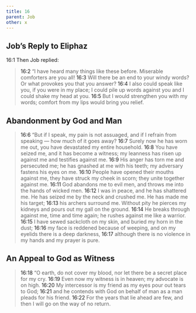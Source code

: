```yaml
---
title: 16
parent: Job
other: x
---
```



## Job’s Reply to Eliphaz 

<a name="16:1">16:1</a> Then Job replied:

> <a name="16:2">16:2</a> “I have heard many things like these before.
> Miserable comforters are you all!
> <a name="16:3">16:3</a> Will there be an end to your windy words?
> Or what provokes you that you answer?
> <a name="16:4">16:4</a> I also could speak like you,
> if you were in my place;
> I could pile up words against you
> and I could shake my head at you.
> <a name="16:5">16:5</a> But I would strengthen you with my words;
> comfort from my lips would bring you relief.

## Abandonment by God and Man

> <a name="16:6">16:6</a> “But if I speak, my pain is not assuaged,
> and if I refrain from speaking 
> — how much of it goes away?
> <a name="16:7">16:7</a> Surely now he has worn me out,
> you have devastated my entire household.
> <a name="16:8">16:8</a> You have seized me,
> and it has become a witness;
> my leanness has risen up against me
> and testifies against me.
> <a name="16:9">16:9</a> His anger has torn me and persecuted me;
> he has gnashed at me with his teeth;
> my adversary fastens his eyes on me.
> <a name="16:10">16:10</a> People have opened their mouths against me,
> they have struck my cheek in scorn;
> they unite together against me.
> <a name="16:11">16:11</a> God abandons me to evil men,
> and throws me into the hands of wicked men.
> <a name="16:12">16:12</a> I was in peace, and he has shattered me.
> He has seized me by the neck and crushed me.
> He has made me his target;
> <a name="16:13">16:13</a> his archers surround me.
> Without pity he pierces my kidneys
> and pours out my gall on the ground.
> <a name="16:14">16:14</a> He breaks through against me, time and time again;
> he rushes against me like a warrior.
> <a name="16:15">16:15</a> I have sewed sackcloth on my skin,
> and buried my horn in the dust;
> <a name="16:16">16:16</a> my face is reddened because of weeping,
> and on my eyelids there is a deep darkness,
> <a name="16:17">16:17</a> although there is no violence in my hands
> and my prayer is pure.

## An Appeal to God as Witness

> <a name="16:18">16:18</a> “O earth, do not cover my blood,
> nor let there be a secret place for my cry.
> <a name="16:19">16:19</a> Even now my witness is in heaven;
> my advocate is on high.
> <a name="16:20">16:20</a> My intercessor is my friend
> as my eyes pour out tears to God;
> <a name="16:21">16:21</a> and he contends with God on behalf of man
> as a man pleads for his friend.
> <a name="16:22">16:22</a> For the years that lie ahead are few,
> and then I will go on the way of no return.